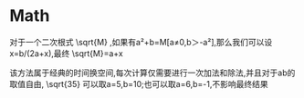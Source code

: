 # Math

对于一个二次根式 \sqrt{M} ,如果有a²+b=M[a≠0,b＞-a²],那么我们可以设x=b/(2a+x),最终 \sqrt{M}=a+x

该方法属于经典的时间换空间,每次计算仅需要进行一次加法和除法,并且对于ab的取值自由, \sqrt{35} 可以取a=5,b=10;也可以取a=6,b=-1,不影响最终结果
